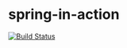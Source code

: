 # spring-in-action
[![Build Status](https://travis-ci.org/JohnnyJ0622/spring-in-action.svg?branch=master)](https://travis-ci.org/JohnnyJ0622/spring-in-action/)
